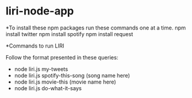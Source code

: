 # liri-node-app

*To install these npm packages run these commands one at a time.
npm install twitter
npm install spotify
npm install request

*Commands to run LIRI

Follow the format presented in these queries:

* node liri.js my-tweets
* node liri.js spotify-this-song (song name here)
* node liri.js movie-this (movie name here)
* node liri.js do-what-it-says 
